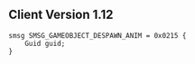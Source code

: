 ## Client Version 1.12

```rust,ignore
smsg SMSG_GAMEOBJECT_DESPAWN_ANIM = 0x0215 {
    Guid guid;    
}

```
